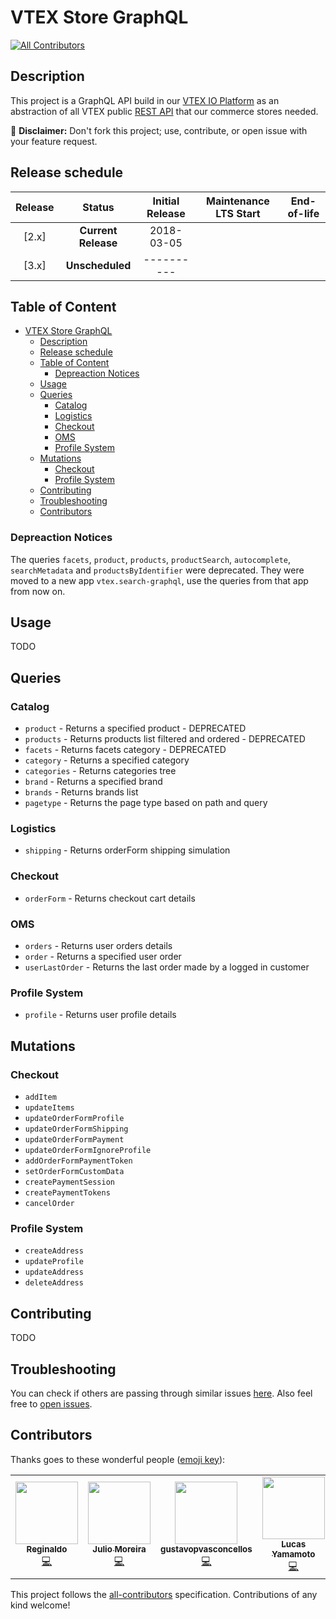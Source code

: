 # VTEX Store GraphQL

<!-- ALL-CONTRIBUTORS-BADGE:START - Do not remove or modify this section -->
[![All Contributors](https://img.shields.io/badge/all_contributors-7-orange.svg?style=flat-square)](#contributors-)
<!-- ALL-CONTRIBUTORS-BADGE:END -->

## Description

This project is a GraphQL API build in our [VTEX IO Platform](https://vtex.io/) as an abstraction of all VTEX public [REST API](https://help.vtex.com/developer-docs) that our commerce stores needed.

:loudspeaker: **Disclaimer:** Don't fork this project; use, contribute, or open issue with your feature request.

## Release schedule

| Release |       Status        | Initial Release | Maintenance LTS Start | End-of-life |
| :-----: | :-----------------: | :-------------: | :-------------------: | :---------: |
|  [2.x]  | **Current Release** |   2018-03-05    |                       |             |
|  [3.x]  |   **Unscheduled**   |   ----------    |                       |             |

## Table of Content

- [VTEX Store GraphQL](#vtex-store-graphql)
  - [Description](#description)
  - [Release schedule](#release-schedule)
  - [Table of Content](#table-of-content)
    - [Depreaction Notices](#depreaction-notices)
  - [Usage](#usage)
  - [Queries](#queries)
    - [Catalog](#catalog)
    - [Logistics](#logistics)
    - [Checkout](#checkout)
    - [OMS](#oms)
    - [Profile System](#profile-system)
  - [Mutations](#mutations)
    - [Checkout](#checkout-1)
    - [Profile System](#profile-system-1)
  - [Contributing](#contributing)
  - [Troubleshooting](#troubleshooting)
  - [Contributors](#contributors)

### Depreaction Notices

The queries `facets`, `product`, `products`, `productSearch`, `autocomplete`, `searchMetadata` and `productsByIdentifier` were deprecated. They were moved to a new app `vtex.search-graphql`, use the queries from that app from now on.

## Usage

TODO

## Queries

### Catalog

- `product` - Returns a specified product - DEPRECATED
- `products` - Returns products list filtered and ordered - DEPRECATED
- `facets` - Returns facets category - DEPRECATED
- `category` - Returns a specified category
- `categories` - Returns categories tree
- `brand` - Returns a specified brand
- `brands` - Returns brands list
- `pagetype` - Returns the page type based on path and query

### Logistics

- `shipping` - Returns orderForm shipping simulation

### Checkout

- `orderForm` - Returns checkout cart details

### OMS

- `orders` - Returns user orders details
- `order` - Returns a specified user order
- `userLastOrder` - Returns the last order made by a logged in customer

### Profile System

- `profile` - Returns user profile details

## Mutations

### Checkout

- `addItem`
- `updateItems`
- `updateOrderFormProfile`
- `updateOrderFormShipping`
- `updateOrderFormPayment`
- `updateOrderFormIgnoreProfile`
- `addOrderFormPaymentToken`
- `setOrderFormCustomData`
- `createPaymentSession`
- `createPaymentTokens`
- `cancelOrder`

### Profile System

- `createAddress`
- `updateProfile`
- `updateAddress`
- `deleteAddress`

## Contributing

TODO

## Troubleshooting

You can check if others are passing through similar issues [here](https://github.com/vtex-apps/store-graphql/issues). Also feel free to [open issues](https://github.com/vtex-apps/store-graphql/issues/new).

## Contributors

Thanks goes to these wonderful people ([emoji key](https://allcontributors.org/docs/en/emoji-key)):

<!-- ALL-CONTRIBUTORS-LIST:START - Do not remove or modify this section -->
<!-- prettier-ignore-start -->
<!-- markdownlint-disable -->
<table>
  <tr>
    <td align="center"><a href="https://github.com/regis-samurai"><img src="https://avatars0.githubusercontent.com/u/38638226?v=4" width="100px;" alt=""/><br /><sub><b>Reginaldo</b></sub></a><br /><a href="https://github.com/vtex-apps/store-graphql/commits?author=regis-samurai" title="Code">💻</a></td>
    <td align="center"><a href="https://github.com/juliomoreira"><img src="https://avatars2.githubusercontent.com/u/1207017?v=4" width="100px;" alt=""/><br /><sub><b>Julio Moreira</b></sub></a><br /><a href="https://github.com/vtex-apps/store-graphql/commits?author=juliomoreira" title="Code">💻</a></td>
    <td align="center"><a href="https://github.com/gustavopvasconcellos"><img src="https://avatars1.githubusercontent.com/u/49173685?v=4" width="100px;" alt=""/><br /><sub><b>gustavopvasconcellos</b></sub></a><br /><a href="https://github.com/vtex-apps/store-graphql/commits?author=gustavopvasconcellos" title="Code">💻</a></td>
    <td align="center"><a href="https://github.com/lucasayb"><img src="https://avatars2.githubusercontent.com/u/17356081?v=4" width="100px;" alt=""/><br /><sub><b>Lucas Yamamoto</b></sub></a><br /><a href="https://github.com/vtex-apps/store-graphql/commits?author=lucasayb" title="Code">💻</a></td>
    <td align="center"><a href="https://github.com/lucaspacheco-acct"><img src="https://avatars0.githubusercontent.com/u/59736416?v=4" width="100px;" alt=""/><br /><sub><b>Lucas Pacheco</b></sub></a><br /><a href="https://github.com/vtex-apps/store-graphql/commits?author=lucaspacheco-acct" title="Code">💻</a></td>
    <td align="center"><a href="https://github.com/BeatrizMiranda"><img src="https://avatars2.githubusercontent.com/u/28959326?v=4" width="100px;" alt=""/><br /><sub><b>Beatriz Miranda</b></sub></a><br /><a href="https://github.com/vtex-apps/store-graphql/commits?author=BeatrizMiranda" title="Code">💻</a></td>
    <td align="center"><a href="http://carafizi.com/"><img src="https://avatars3.githubusercontent.com/u/51974587?v=4" width="100px;" alt=""/><br /><sub><b>Gabriel Carafizi</b></sub></a><br /><a href="https://github.com/vtex-apps/store-graphql/commits?author=carafizi1" title="Code">💻</a></td>
  </tr>
</table>

<!-- markdownlint-enable -->
<!-- prettier-ignore-end -->
<!-- ALL-CONTRIBUTORS-LIST:END -->

This project follows the [all-contributors](https://github.com/all-contributors/all-contributors) specification. Contributions of any kind welcome!
